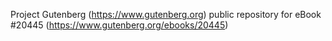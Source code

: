 Project Gutenberg (https://www.gutenberg.org) public repository for eBook #20445 (https://www.gutenberg.org/ebooks/20445)
